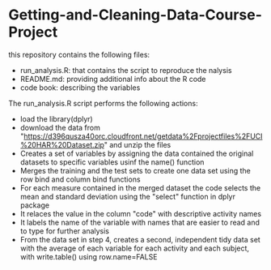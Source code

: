# Getting-and-Cleaning-Data-Course-Project
this repository contains the following files:
* run_analysis.R: that contains the script to reproduce the nalysis
* README.md: providing additional info about the R code
* code book: describing the variables

The run_analysis.R script performs the following actions:
* load the library(dplyr)
* download the data from  "https://d396qusza40orc.cloudfront.net/getdata%2Fprojectfiles%2FUCI%20HAR%20Dataset.zip" and unzip the files
* Creates a set of variables by assigning the data contained the original datasets to specific variables usinf the name() function
* Merges the training and the test sets to create one data set using the row bind and column bind functions
* For each measure contained in the merged dataset the code selects the mean and standard deviation using the "select" function in dplyr package
* It relaces the value in the column "code" with descriptive activity names
* It labels the name of the variable with names that are easier to read and to type for further analysis
* From the data set in step 4, creates a second, independent tidy data set with the average of each variable for each activity 
and each subject, with write.table() using row.name=FALSE
